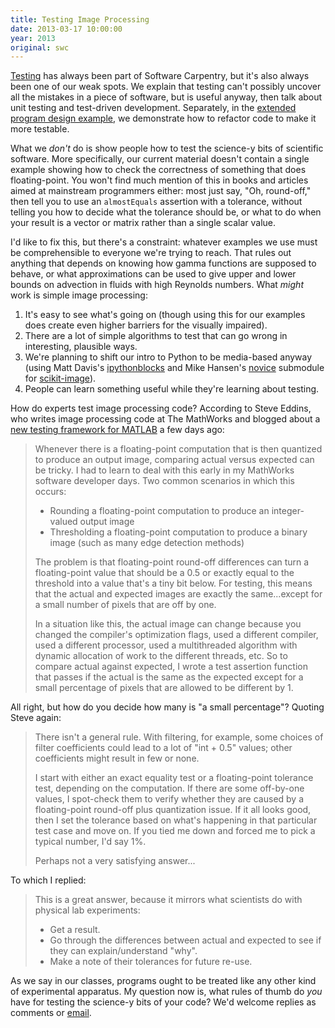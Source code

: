 ```yaml
---
title: Testing Image Processing
date: 2013-03-17 10:00:00
year: 2013
original: swc
---
```

<p>
  <a href="{{site.baseurl}}/lessons/previous/#test">Testing</a> has always been part of Software Carpentry,
  but it's also always been one of our weak spots.
  We explain that testing can't possibly uncover all the mistakes in a piece of software,
  but is useful anyway, then talk about unit testing and test-driven development.
  Separately,
  in the <a href="{{site.baseurl}}/lessons/previous/#invperc">extended program design example</a>,
  we demonstrate how to refactor code to make it more testable.
</p>
<p>
  What we <em>don't</em> do is show people how to test the science-y bits of scientific software.
  More specifically,
  our current material doesn't contain a single example showing how to check
  the correctness of something that does floating-point.
  You won't find much mention of this in books and articles aimed at mainstream programmers either:
  most just say, "Oh, round-off,"
  then tell you to use an <code>almostEquals</code> assertion with a tolerance,
  without telling you how to decide what the tolerance should be,
  or what to do when your result is a vector or matrix rather than a single scalar value.
</p>
<p>
  I'd like to fix this, but there's a constraint:
  whatever examples we use must be comprehensible to everyone we're trying to reach.
  That rules out anything that depends on knowing how gamma functions are supposed to behave,
  or what approximations can be used to give upper and lower bounds on advection in fluids with high Reynolds numbers.
  What <em>might</em> work is simple image processing:
</p>
<ol>
  <li>
    It's easy to see what's going on
    (though using this for our examples does create even higher barriers for the visually impaired).
  </li>
  <li>
    There are a lot of simple algorithms to test that can go wrong in interesting, plausible ways.
  </li>
  <li>
    We're planning to shift our intro to Python to be media-based anyway
    (using Matt Davis's <a href="https://pypi.python.org/pypi/ipythonblocks">ipythonblocks</a>
    and Mike Hansen's <a href="https://github.com/synesthesiam/scikit-image/tree/master/skimage/novice">novice</a> submodule
    for <a href="https://github.com/scikit-image/scikit-image">scikit-image</a>).
  </li>
  <li>
    People can learn something useful while they're learning about testing.
  </li>
</ol>
<p>
  How do experts test image processing code?
  According to Steve Eddins,
  who writes image processing code at The MathWorks
  and blogged about a <a href="http://blogs.mathworks.com/steve/2013/03/12/matlab-software-testing-tools-old-and-new-r2013a/">new testing framework for MATLAB</a>
  a few days ago:
</p>
<blockquote>
  <p>
    Whenever there is a floating-point computation that is then quantized to produce an output image,
    comparing actual versus expected can be tricky.
    I had to learn to deal with this early in my MathWorks software developer days.
    Two common scenarios in which this occurs:
  </p>
  <ul>
    <li>Rounding a floating-point computation to produce an integer-valued output image</li>
    <li>Thresholding a floating-point computation to produce a binary image (such as many edge detection methods)</li>
  </ul>
  <p>
    The problem is that floating-point round-off differences  can turn a floating-point value
    that should be a 0.5 or exactly equal to the threshold into a value that's a tiny bit below.
    For testing, this means that the actual and expected images are exactly the same...except
    for a small number of pixels that are off by one.
  </p>
  <p>
    In a situation like this,
    the actual image can change because you changed the compiler's optimization flags,
    used a different compiler,
    used a different processor,
    used a multithreaded algorithm with dynamic allocation of work to the different threads,
    etc.
    So to compare actual against expected,
    I wrote a test assertion function that passes if the actual is the same as the expected
    except for a small percentage of pixels that are allowed to be different by 1.
  </p>
</blockquote>
<p>
  All right,
  but how do you decide how many is "a small percentage"?
  Quoting Steve again:
</p>
<blockquote>
  <p>
    There isn't a general rule.
    With filtering, for example,
    some choices of filter coefficients could lead to a lot of "int + 0.5" values;
    other coefficients might result in few or none.
  </p>
  <p>
    I start with either an exact equality test or a floating-point tolerance test,
    depending on the computation.
    If there are some off-by-one values,
    I spot-check them to verify whether they are caused by a floating-point round-off plus quantization issue.
    If it all looks good,
    then I set the tolerance based on what's happening in that particular test case and move on.
    If you tied me down and forced me to pick a typical number,
    I'd say 1%.
  </p>
  <p>
    Perhaps not a very satisfying answer...
  </p>
</blockquote>
<p>
  To which I replied:
</p>
<blockquote>
  <p>
    This is a great answer,
    because it mirrors what scientists do with physical lab experiments:
  </p>
  <ul>
    <li>Get a result.</li>
    <li>Go through the differences between actual and expected to see if they can explain/understand "why".</li>
    <li>Make a note of their tolerances for future re-use.</li>
  </ul>
</blockquote>
<p>
  As we say in our classes,
  programs ought to be treated like any other kind of experimental apparatus.
  My question now is,
  what rules of thumb do <em>you</em> have for testing the science-y bits of your code?
  We'd welcome replies as comments or <a href="mailto:gvwilson@third-bit.com">email</a>.
</p>
